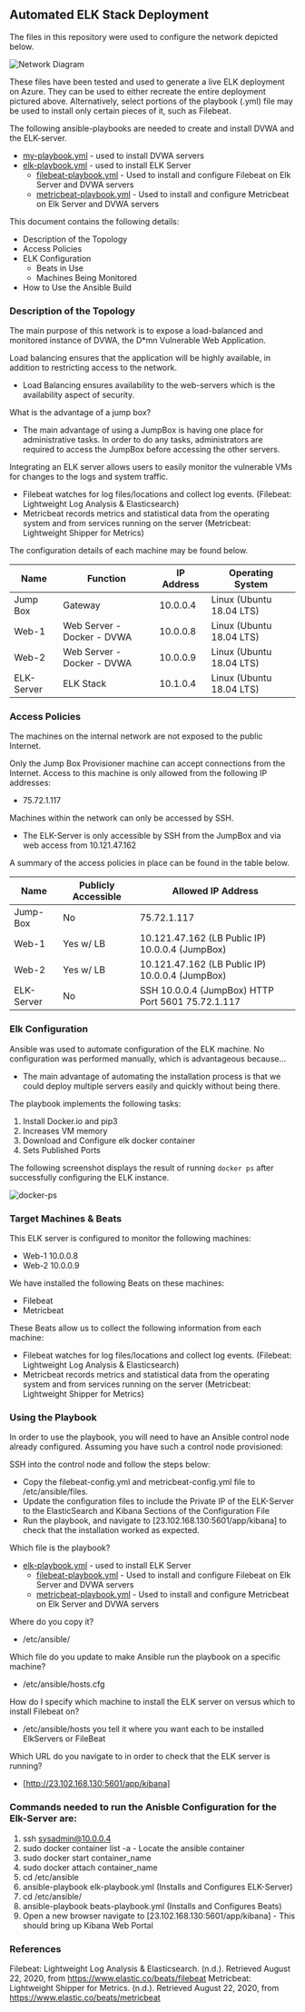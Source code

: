 ## Automated ELK Stack Deployment

The files in this repository were used to configure the network depicted below.

![Network Diagram](Images/elknetwork.png)

These files have been tested and used to generate a live ELK deployment on Azure. They can be used to either recreate the entire deployment pictured above. Alternatively, select portions of the playbook (.yml) file may be used to install only certain pieces of it, such as Filebeat.

  The following ansible-playbooks are needed to create and install DVWA and the ELK-server.
  * [my-playbook.yml](YML-Playbooks/my-playbook.yml) - used to install DVWA servers
  * [elk-playbook.yml](YML-Playbooks/elk-playbook.yml) - used to install ELK Server
    * [filebeat-playbook.yml](YML-Playbooks/filebeat-playbook.yml) - Used to install and configure Filebeat on Elk Server and DVWA servers
    * [metricbeat-playbook.yml](YML-Playbook) - Used to install and configure Metricbeat on Elk Server and DVWA servers

This document contains the following details:
- Description of the Topology
- Access Policies
- ELK Configuration
  - Beats in Use
  - Machines Being Monitored
- How to Use the Ansible Build

### Description of the Topology

The main purpose of this network is to expose a load-balanced and monitored instance of DVWA, the D*mn Vulnerable Web Application.

Load balancing ensures that the application will be highly available, in addition to restricting access to the network.
- Load Balancing ensures availability to the web-servers which is the availability aspect of security.

What is the advantage of a jump box?
- The main advantage of using a JumpBox is having one place for administrative tasks. In order to do any tasks, administrators are required to access the JumpBox before accessing the other servers.

Integrating an ELK server allows users to easily monitor the vulnerable VMs for changes to the logs and system traffic.
* Filebeat watches for log files/locations and collect log events. (Filebeat: Lightweight Log Analysis &amp; Elasticsearch)
* Metricbeat records metrics and statistical data from the operating system and from services running on the server (Metricbeat: Lightweight Shipper for Metrics)

The configuration details of each machine may be found below.

| Name       | Function                   | IP Address | Operating System         |
|------------|----------------------------|------------|--------------------------|
| Jump Box   | Gateway                    | 10.0.0.4   | Linux (Ubuntu 18.04 LTS) |
| Web-1      | Web Server - Docker - DVWA | 10.0.0.8   | Linux (Ubuntu 18.04 LTS) |
| Web-2      | Web Server - Docker - DVWA | 10.0.0.9   | Linux (Ubuntu 18.04 LTS) |
| ELK-Server | ELK Stack                  | 10.1.0.4   | Linux (Ubuntu 18.04 LTS) |

### Access Policies

The machines on the internal network are not exposed to the public Internet.

Only the Jump Box Provisioner machine can accept connections from the Internet. Access to this machine is only allowed from the following IP addresses:
* 75.72.1.117

Machines within the network can only be accessed by SSH.
* The ELK-Server is only accessible by SSH from the JumpBox and via web access from 10.121.47.162

A summary of the access policies in place can be found in the table below.

| Name       | Publicly Accessible     | Allowed IP Address                                 |
|------------|-------------------------|----------------------------------------------------|
| Jump-Box   | No                      | 75.72.1.117                              		    |
| Web-1      | Yes w/ LB               | 10.121.47.162 (LB Public IP) 10.0.0.4 (JumpBox)    |
| Web-2      | Yes w/ LB               | 10.121.47.162 (LB Public IP) 10.0.0.4 (JumpBox)    |
| ELK-Server | No                      | SSH 10.0.0.4 (JumpBox) HTTP Port 5601 75.72.1.117  |

### Elk Configuration

Ansible was used to automate configuration of the ELK machine. No configuration was performed manually, which is advantageous because...
- The main advantage of automating the installation process is that we could deploy multiple servers easily and quickly without being there.

The playbook implements the following tasks:
1. Install Docker.io and pip3
2. Increases VM memory
3. Download and Configure elk docker container
4. Sets Published Ports

The following screenshot displays the result of running `docker ps` after successfully configuring the ELK instance.

![docker-ps](Images/docker-ps.png)

### Target Machines & Beats
This ELK server is configured to monitor the following machines:
* Web-1 10.0.0.8
* Web-2 10.0.0.9

We have installed the following Beats on these machines:
* Filebeat
* Metricbeat

These Beats allow us to collect the following information from each machine:
* Filebeat watches for log files/locations and collect log events. (Filebeat: Lightweight Log Analysis &amp; Elasticsearch)
* Metricbeat records metrics and statistical data from the operating system and from services running on the server (Metricbeat: Lightweight Shipper for Metrics)

### Using the Playbook
In order to use the playbook, you will need to have an Ansible control node already configured. Assuming you have such a control node provisioned:

SSH into the control node and follow the steps below:
- Copy the filebeat-config.yml and metricbeat-config.yml file to /etc/ansible/files.
- Update the configuration files to include the Private IP of the ELK-Server to the ElasticSearch and Kibana Sections of the Configuration File
- Run the playbook, and navigate to [23.102.168.130:5601/app/kibana] to check that the installation worked as expected.

Which file is the playbook?
* [elk-playbook.yml](YML-Playbooks/elk-playbook.yml) - used to install ELK Server
  * [filebeat-playbook.yml](YML-Playbooks/filebeat-playbook.yml) - Used to install and configure Filebeat on Elk Server and DVWA servers
  * [metricbeat-playbook.yml](YML-Playbooks/metricbeat-playbook.yml) - Used to install and configure Metricbeat on Elk Server and DVWA servers

Where do you copy it? 
- /etc/ansible/

Which file do you update to make Ansible run the playbook on a specific machine?
- /etc/ansible/hosts.cfg

How do I specify which machine to install the ELK server on versus which to install Filebeat on?
- /etc/ansible/hosts you tell it where you want each to be installed ElkServers or FileBeat

Which URL do you navigate to in order to check that the ELK server is running?

* [http://23.102.168.130:5601/app/kibana]

### Commands needed to run the Anisble Configuration for the Elk-Server are: 
1. ssh sysadmin@10.0.0.4
2. sudo docker container list -a - Locate the ansible container
3. sudo docker start container_name
4. sudo docker attach container_name
5. cd /etc/ansible
6. ansible-playbook elk-playbook.yml (Installs and Configures ELK-Server)
7. cd /etc/ansible/
8. ansible-playbook beats-playbook.yml (Installs and Configures Beats)
9. Open a new browser  navigate to [23.102.168.130:5601/app/kibana] - This should bring up Kibana Web Portal


### References
Filebeat: Lightweight Log Analysis &amp; Elasticsearch. (n.d.). Retrieved August 22, 2020, from https://www.elastic.co/beats/filebeat
Metricbeat: Lightweight Shipper for Metrics. (n.d.). Retrieved August 22, 2020, from https://www.elastic.co/beats/metricbeat
